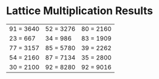 # Lattice Multiplication Results

|   |   |   |
|---|---|---|
| 91 = 3640 | 52 = 3276 | 80 = 2160 |
| 23 = 667 | 34 = 986 | 83 = 1909 |
| 77 = 3157 | 85 = 5780 | 39 = 2262 |
| 54 = 2160 | 87 = 7134 | 35 = 2800 |
| 30 = 2100 | 92 = 8280 | 92 = 9016 |
